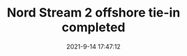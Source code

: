 ---
"title": "Nord Stream 2 offshore tie-in completed"
"date": "2021-9-14 17:47:12"
"feed_name": "OFFSHOREMAG"
"feed_website": "https://www.offshore-mag.com/"
"feed_rss": "https://www.offshore-mag.com/__rss/website-scheduled-content.xml?input=%7B%22sectionAlias%22%3A%22home%22%7D"
"link": "https://www.offshore-mag.com/pipelines/article/14210301/nord-stream-2-offshore-tiein-completed"
"file": "_posts/d7da0b4c4a0500fd4cc479355011e7161e8107bf.md"
"accident": "0"
"drilling": "0"
---